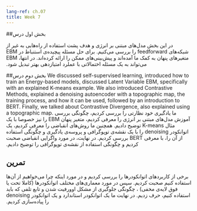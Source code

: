 ```yaml
---
lang-ref: ch.07
title: Week 7
---
```


<!--## Lecture part A-->
##&#x202b; بخش اول درس

<!We introduced the concept of the energy-based models and the intention for different approaches other than feed-forward networks. To solve the difficulty of the inference in EBM, latent variables are used to provide auxiliary information and enable multiple possible predictions. Finally, the EBM can generalize to probabilistic model with more flexible scoring functions.>
 
&#x202b;در این بخش مدل‌های مبتنی بر انرژی و هدف پشت استفاده از راه‌هایی به غیر از شبکه‌های feedforward را بررسی می‌کنیم. برای حل مسئله پیچیده‌ی استنباط در EBM متغیرهای پنهان به کمک ما آمده‌اند و پیش‌بینی‌های ممکن را ارائه کرده‌اند. در انتها، EBM می‌تواند به یک مسئله اختمالاتی با عملرد امتیازدهی بهتر تبدیل شود.
<!--## Lecture part B-->
##بخش دوم درس 
We discussed self-supervised learning, introduced how to train an Energy-based models, discussed Latent Variable EBM, specifically with an explained K-means example. We also introduced Contrastive Methods, explained a denoising autoencoder with a topographic map, the training process, and how it can be used, followed by an introduction to BERT. Finally, we talked about Contrastive Divergence, also explained using a topographic map.
&#x202b; ما یادگیری خود نظارتی را بررسی کردیم، چگونگی بررسی آموزش مدل‌های مبتنی بر انرژی را معرفی کردیم، متغیر پنهان EBM را نیز خصوصا با یک مثال K-means توضیح دادیم. همچنین ما روش‌های انقباضی را معرفی کردیم، یک اتوانکودر denoising را با یک نقشه‌ی توپوگرافی و پروسه‌ی یادگیری و چگونگی استفاده از آن را، با معرفی BERT  بررسی کردیم. در نهایت، در مورد واگرایی انقباضی صحبت کردیم و چگونگی استفاده از نقشه‌ی توپوگرافی را توضیح دادیم.
<!--## Practicum-->
## تمرین
&#x202b;برخی از کاربرد‌های اتوانکودرها را بررسی کردیم و در مورد اینکه چرا می‌خواهیم از آن‌ها استفاده کنیم صحبت کردیم. سپس در مورد معماری‌های مختلف اتوانکودر‌ها (کاملا تحت یا فوق لایه‌ی مخفی) ، چگونگی جلوگیری از مشکل اوورفیت شدن و تابع تلفی که باید استفاده کنیم، حرف زدیم. در نهایت ما یک اتوانکودر استاندارد و یک اتوانکودر denoising را پیاده‌سازی کردیم.